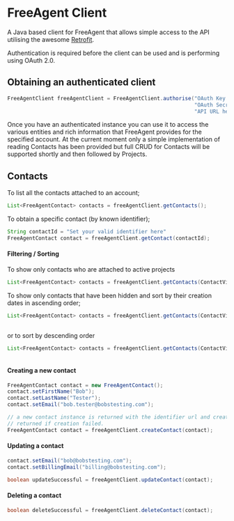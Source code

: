 # FreeAgent Client


A Java based client for FreeAgent that allows simple access to the API utilising the awesome [Retrofit](http://square.github.io/retrofit/).

Authentication is required before the client can be used and is performing using OAuth 2.0.

## Obtaining an authenticated client
```java
FreeAgentClient freeAgentClient = FreeAgentClient.authorise("OAuth Key here",
                                                            "OAuth Secret Here",
                                                            "API URL here");
```

Once you have an authenticated instance you can use it to access the various entities and rich information that FreeAgent 
provides for the specified account. At the current moment only a simple implementation of reading Contacts has been
provided but full CRUD for Contacts will be supported shortly and then followed by Projects.


## Contacts

To list all the contacts attached to an account;
```java
List<FreeAgentContact> contacts = freeAgentClient.getContacts();
```
To obtain a specific contact (by known identifier);
```java
String contactId = "Set your valid identifier here"
FreeAgentContact contact = freeAgentClient.getContact(contactId);
```

#### Filtering / Sorting
To show only contacts who are attached to active projects
```java
List<FreeAgentContact> contacts = freeAgentClient.getContacts(ContactViewType.ActiveProjects);
```
To show only contacts that have been hidden and sort by their creation dates in ascending order;
```java
List<FreeAgentContact> contacts = freeAgentClient.getContacts(ContactViewType.Hidden,
                                                                       ContactSortOrderType.CreatedAtAscending);
````
or to sort by descending order
```java
List<FreeAgentContact> contacts = freeAgentClient.getContacts(ContactViewType.Hidden,
                                                                       ContactSortOrderType.CreatedAtDescending);
````
#### Creating a new contact
```java
FreeAgentContact contact = new FreeAgentContact();
contact.setFirstName("Bob");
contact.setLastName("Tester");
contact.setEmail("bob.tester@bobstesting.com");

// a new contact instance is returned with the identifier url and created_at timestamp set or null
// returned if creation failed.
FreeAgentContact contact = freeAgentClient.createContact(contact);
```
#### Updating a contact
```java
contact.setEmail("bob@bobstesting.com");
contact.setBillingEmail("billing@bobstesting.com");

boolean updateSuccessful = freeAgentClient.updateContact(contact);
```
#### Deleting a contact
```java
boolean deleteSuccessful = freeAgentClient.deleteContact(contact);
```

